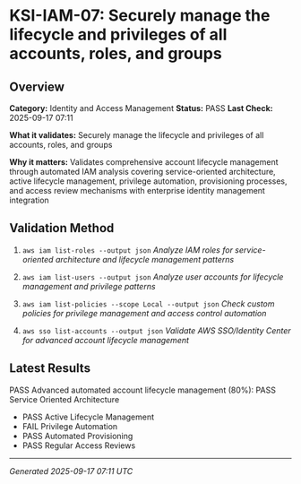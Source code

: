 # KSI-IAM-07: Securely manage the lifecycle and privileges of all accounts, roles, and groups

## Overview

**Category:** Identity and Access Management
**Status:** PASS
**Last Check:** 2025-09-17 07:11

**What it validates:** Securely manage the lifecycle and privileges of all accounts, roles, and groups

**Why it matters:** Validates comprehensive account lifecycle management through automated IAM analysis covering service-oriented architecture, active lifecycle management, privilege automation, provisioning processes, and access review mechanisms with enterprise identity management integration

## Validation Method

1. `aws iam list-roles --output json`
   *Analyze IAM roles for service-oriented architecture and lifecycle management patterns*

2. `aws iam list-users --output json`
   *Analyze user accounts for lifecycle management and privilege patterns*

3. `aws iam list-policies --scope Local --output json`
   *Check custom policies for privilege management and access control automation*

4. `aws sso list-accounts --output json`
   *Validate AWS SSO/Identity Center for advanced account lifecycle management*

## Latest Results

PASS Advanced automated account lifecycle management (80%): PASS Service Oriented Architecture
- PASS Active Lifecycle Management
- FAIL Privilege Automation
- PASS Automated Provisioning
- PASS Regular Access Reviews

---
*Generated 2025-09-17 07:11 UTC*